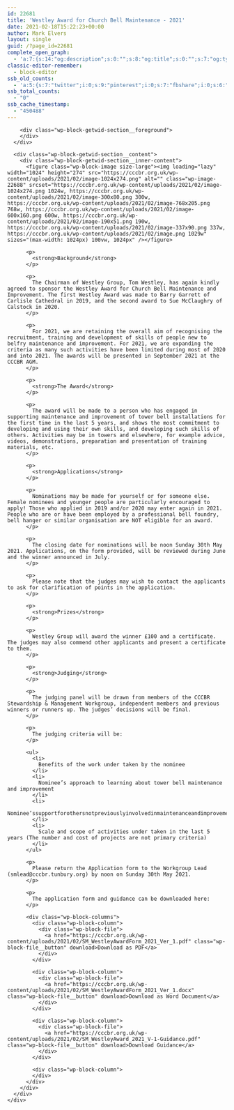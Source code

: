 ```yaml
---
id: 22681
title: 'Westley Award for Church Bell Maintenance - 2021'
date: 2021-02-18T15:22:23+00:00
author: Mark Elvers
layout: single
guid: /?page_id=22681
complete_open_graph:
  - 'a:7:{s:14:"og:description";s:0:"";s:8:"og:title";s:0:"";s:7:"og:type";s:0:"";s:12:"twitter:card";s:7:"summary";s:15:"twitter:creator";s:0:"";s:19:"twitter:description";s:0:"";s:8:"og:image";s:0:"";}'
classic-editor-remember:
  - block-editor
ssb_old_counts:
  - 'a:5:{s:7:"twitter";i:0;s:9:"pinterest";i:0;s:7:"fbshare";i:0;s:6:"reddit";i:0;s:6:"tumblr";N;}'
ssb_total_counts:
  - "0"
ssb_cache_timestamp:
  - "450488"
---
```

<div class="wp-block-getwid-section">
  <div class="wp-block-getwid-section__wrapper">
    <div class="wp-block-getwid-section__inner-wrapper">
      <div class="wp-block-getwid-section__background-holder">
        <div class="wp-block-getwid-section__background">
        </div>
        
        <div class="wp-block-getwid-section__foreground">
        </div>
      </div>
      
      <div class="wp-block-getwid-section__content">
        <div class="wp-block-getwid-section__inner-content">
          <figure class="wp-block-image size-large"><img loading="lazy" width="1024" height="274" src="https://cccbr.org.uk/wp-content/uploads/2021/02/image-1024x274.png" alt="" class="wp-image-22688" srcset="https://cccbr.org.uk/wp-content/uploads/2021/02/image-1024x274.png 1024w, https://cccbr.org.uk/wp-content/uploads/2021/02/image-300x80.png 300w, https://cccbr.org.uk/wp-content/uploads/2021/02/image-768x205.png 768w, https://cccbr.org.uk/wp-content/uploads/2021/02/image-600x160.png 600w, https://cccbr.org.uk/wp-content/uploads/2021/02/image-190x51.png 190w, https://cccbr.org.uk/wp-content/uploads/2021/02/image-337x90.png 337w, https://cccbr.org.uk/wp-content/uploads/2021/02/image.png 1029w" sizes="(max-width: 1024px) 100vw, 1024px" /></figure> 
          
          <p>
            <strong>Background</strong>
          </p>
          
          <p>
            The Chairman of Westley Group, Tom Westley, has again kindly agreed to sponsor the Westley Award for Church Bell Maintenance and Improvement. The first Westley Award was made to Barry Garrett of Carlisle Cathedral in 2019, and the second award to Sue McClaughry of Calstock in 2020.
          </p>
          
          <p>
            For 2021, we are retaining the overall aim of recognising the recruitment, training and development of skills of people new to belfry maintenance and improvement. For 2021, we are expanding the criteria as many such activities have been limited during most of 2020 and into 2021. The awards will be presented in September 2021 at the CCCBR AGM.
          </p>
          
          <p>
            <strong>The Award</strong>
          </p>
          
          <p>
            The award will be made to a person who has engaged in supporting maintenance and improvement of tower bell installations for the first time in the last 5 years, and shows the most commitment to developing and using their own skills, and developing such skills of others. Activities may be in towers and elsewhere, for example advice, videos, demonstrations, preparation and presentation of training materials, etc.
          </p>
          
          <p>
            <strong>Applications</strong>
          </p>
          
          <p>
            Nominations may be made for yourself or for someone else. Female nominees and younger people are particularly encouraged to apply! Those who applied in 2019 and/or 2020 may enter again in 2021. People who are or have been employed by a professional bell foundry, bell hanger or similar organisation are NOT eligible for an award.
          </p>
          
          <p>
            The closing date for nominations will be noon Sunday 30th May 2021. Applications, on the form provided, will be reviewed during June and the winner announced in July.
          </p>
          
          <p>
            Please note that the judges may wish to contact the applicants to ask for clarification of points in the application.
          </p>
          
          <p>
            <strong>Prizes</strong>
          </p>
          
          <p>
            Westley Group will award the winner £100 and a certificate. The judges may also commend other applicants and present a certificate to them.
          </p>
          
          <p>
            <strong>Judging</strong>
          </p>
          
          <p>
            The judging panel will be drawn from members of the CCCBR Stewardship & Management Workgroup, independent members and previous winners or runners up. The judges’ decisions will be final.
          </p>
          
          <p>
            The judging criteria will be:
          </p>
          
          <ul>
            <li>
              Benefits of the work under taken by the nominee
            </li>
            <li>
              Nominee’s approach to learning about tower bell maintenance and improvement
            </li>
            <li>
              Nominee’ssupportforothersnotpreviouslyinvolvedinmaintenanceandimprovement
            </li>
            <li>
              Scale and scope of activities under taken in the last 5 years (The number and cost of projects are not primary criteria)
            </li>
          </ul>
          
          <p>
            Please return the Application form to the Workgroup Lead (smlead@cccbr.tunbury.org) by noon on Sunday 30th May 2021.
          </p>
          
          <p>
            The application form and guidance can be downloaded here:
          </p>
          
          <div class="wp-block-columns">
            <div class="wp-block-column">
              <div class="wp-block-file">
                <a href="https://cccbr.org.uk/wp-content/uploads/2021/02/SM_WestleyAwardForm_2021_Ver_1.pdf" class="wp-block-file__button" download>Download as PDF</a>
              </div>
            </div>
            
            <div class="wp-block-column">
              <div class="wp-block-file">
                <a href="https://cccbr.org.uk/wp-content/uploads/2021/02/SM_WestleyAwardForm_2021_Ver_1.docx" class="wp-block-file__button" download>Download as Word Document</a>
              </div>
            </div>
            
            <div class="wp-block-column">
              <div class="wp-block-file">
                <a href="https://cccbr.org.uk/wp-content/uploads/2021/02/SM_WestleyAward_2021_V-1-Guidance.pdf" class="wp-block-file__button" download>Download Guidance</a>
              </div>
            </div>
            
            <div class="wp-block-column">
            </div>
          </div>
        </div>
      </div>
    </div>
  </div>
</div>
